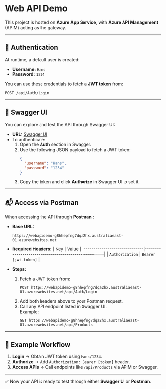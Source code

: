 # Web API Demo

This project is hosted on **Azure App Service**, with **Azure API Management** (APIM) acting as the gateway.

---

## 🔑 Authentication

At runtime, a default user is created:

- **Username:** `Hans`  
- **Password:** `1234`  

You can use these credentials to fetch a **JWT token** from:

```
POST /api/Auth/Login
```

---

## 📖 Swagger UI

You can explore and test the API through Swagger UI:

- **URL:** [Swagger UI](https://webapidemo-g8hhepfng7dqa2hx.australiaeast-01.azurewebsites.net/)  
- To authenticate:
  1. Open the **Auth** section in Swagger.
  2. Use the following JSON payload to fetch a JWT token:
     ```json
     {
       "username": "Hans",
       "password": "1234"
     }
     ```
  3. Copy the token and click **Authorize** in Swagger UI to set it.

---

## 📬 Access via Postman

When accessing the API through **Postman** :

- **Base URL:**  
  ```
  https://webapidemo-g8hhepfng7dqa2hx.australiaeast-01.azurewebsites.net
  ```

- **Required Headers:**
  | Key                         | Value                                                |
  |------------------------------|------------------------------------------------------|
  | `Authorization`             | `Bearer [jwt-token]`                            |

- **Steps:**
  1. Fetch a JWT token from:
     ```
     POST https://webapidemo-g8hhepfng7dqa2hx.australiaeast-01.azurewebsites.net/api/Auth/Login
     ```
  2. Add both headers above to your Postman request.
  3. Call any API endpoint listed in Swagger UI.  
     Example:
     ```
     GET https://webapidemo-g8hhepfng7dqa2hx.australiaeast-01.azurewebsites.net/api/Products
     ```

---

## 🚀 Example Workflow

1. **Login** → Obtain JWT token using `Hans/1234`.  
2. **Authorize** → Add `Authorization: Bearer [token]` header.  
3. **Access APIs** → Call endpoints like `/api/Products` via APIM or Swagger.

---

✅ Now your API is ready to test through either **Swagger UI** or **Postman**.
